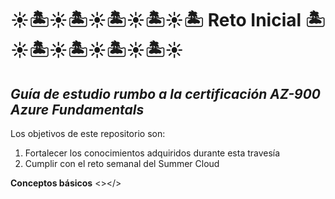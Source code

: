 # ☀🏝☀🏝☀🏝☀🏝☀🏝 Reto Inicial 🏝☀🏝☀🏝☀🏝☀🏝☀
<h2><i>Guía de estudio rumbo a la certificación AZ-900 Azure Fundamentals</i></h2>
<p>Los objetivos de este repositorio son:</p>
<ol>
  <li>Fortalecer los conocimientos adquiridos durante esta travesía</li>
  <li>Cumplir con el reto semanal del Summer Cloud</li>
</ol>
 
<b>Conceptos básicos</b>
<></>



